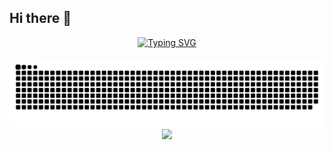 ## Hi there 👋
<div align="center">
<a href="https://git.io/typing-svg"><img src="https://readme-typing-svg.demolab.com?font=Hack&weight=800&size=40&duration=7000&pause=1000&color=0B2733C9&center=true&vCenter=true&width=435&lines=Hello+World+!!!" alt="Typing SVG" /></a>
<div>&nbsp;</div>
<picture>
  <source media="(prefers-color-scheme: dark)" srcset="https://raw.githubusercontent.com/sdsasf/sdsasf/output/github-contribution-grid-snake-dark.svg">
  <source media="(prefers-color-scheme: light)" srcset="https://raw.githubusercontent.com/sdsasf/sdsasf/output/github-contribution-grid-snake.svg">
  <img alt="github contribution grid snake animation" src="https://raw.githubusercontent.com/sdsasf/sdsasf/output/github-contribution-grid-snake.svg">
</picture>


<img src  = "https://github-readme-stats-git-masterrstaa-rickstaa.vercel.app/api/top-langs/?username=sdsasf&hide_border=true&langs_count=6" />

